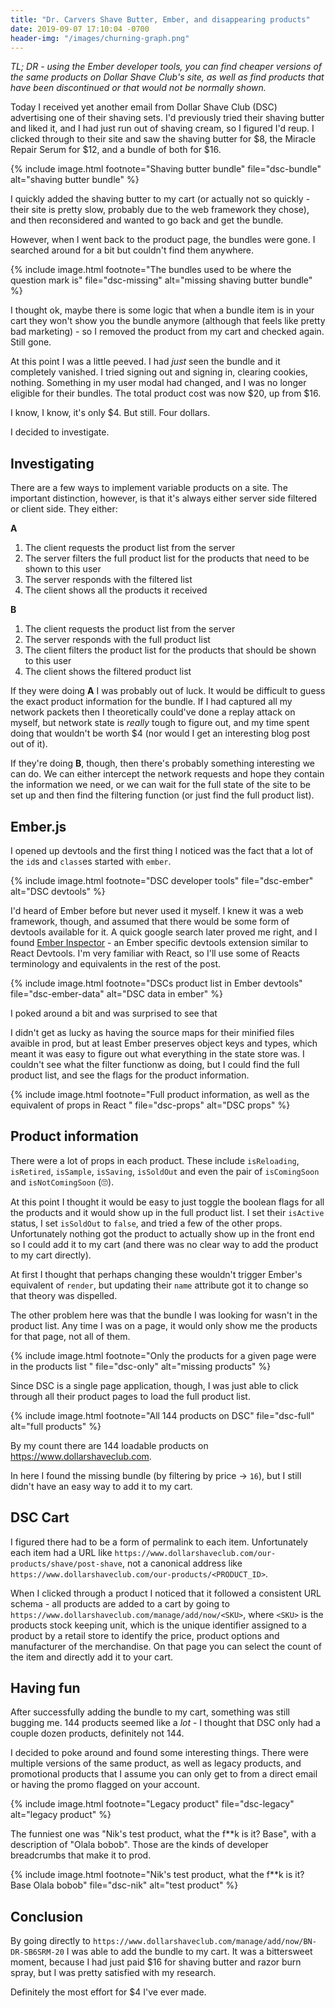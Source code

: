 ```yaml
---
title: "Dr. Carvers Shave Butter, Ember, and disappearing products"
date: 2019-09-07 17:10:04 -0700
header-img: "/images/churning-graph.png"
---
```

<style>
    {%  include main.css  %}
</style>
*TL; DR - using the Ember developer tools, you can find cheaper versions of the same products on Dollar Shave Club's site, as well as find products that have been discontinued or that would not be normally shown.* 


Today I received yet another email from Dollar Shave Club (DSC) advertising one of their shaving sets. I'd previously tried their shaving butter and liked it, and I had just run out of shaving cream, so I figured I'd reup. I clicked through to their site and saw the shaving butter for $8, the Miracle Repair Serum for $12, and a bundle of both for $16. 

{% include image.html footnote="Shaving butter bundle" file="dsc-bundle" alt="shaving butter bundle" %}

I quickly added the shaving butter to my cart (or actually not so quickly - their site is pretty slow, probably due to the web framework they chose), and then reconsidered and wanted to go back and get the bundle. 

However, when I went back to the product page, the bundles were gone. I searched around for a bit but couldn't find them anywhere. 

{% include image.html footnote="The bundles used to be where the question mark is" file="dsc-missing" alt="missing shaving butter bundle" %}

I thought ok, maybe there is some logic that when a bundle item is in your cart they won't show you the bundle anymore (although that feels like pretty bad marketing) - so I removed the product from my cart and checked again. Still gone. 

At this point I was a little peeved. I had *just* seen the bundle and it completely vanished. I tried signing out and signing in, clearing cookies, nothing. Something in my user modal had changed, and I was no longer eligible for their bundles. The total product cost was now $20, up from $16.

I know, I know, it's only $4. But still. Four dollars.

I decided to investigate.


## Investigating

There are a few ways to implement variable products on a site. The important distinction, however, is that it's always either server side filtered or client side. They either:

**A**

1) The client requests the product list from the server
2) The server filters the full product list for the products that need to be shown to this user
3) The server responds with the filtered list
4) The client shows all the products it received

**B**

1) The client requests the product list from the server
2) The server responds with the full product list
3) The client filters the product list for the products that should be shown to this user
4) The client shows the filtered product list

If they were doing **A** I was probably out of luck. It would be difficult to guess the exact product information for the bundle. If I had captured all my network packets then I theoretically could've done a replay attack on myself, but network state is *really* tough to figure out, and my time spent doing that wouldn't be worth $4 (nor would I get an interesting blog post out of it).

If they're doing **B**, though, then there's probably something interesting we can do. We can either intercept the network requests and hope they contain the information we need, or we can wait for the full state of the site to be set up and then find the filtering function (or just find the full product list).

## Ember.js

I opened up devtools and the first thing I noticed was the fact that a lot of the `id`s and `class`es started with `ember`.

{% include image.html footnote="DSC developer tools" file="dsc-ember" alt="DSC devtools" %}

I'd heard of Ember before but never used it myself. I knew it was a web framework, though, and assumed that there would be some form of devtools available for it. A quick google search later proved me right, and I found [Ember Inspector](https://chrome.google.com/webstore/detail/ember-inspector/bmdblncegkenkacieihfhpjfppoconhi) - an Ember specific devtools extension similar to React Devtools. I'm very familiar with React, so I'll use some of Reacts terminology and equivalents in the rest of the post.

{% include image.html footnote="DSCs product list in Ember devtools" file="dsc-ember-data" alt="DSC data in ember" %}

I poked around a bit and was surprised to see that 

I didn't get as lucky as having the source maps for their minified files avaible in prod, but at least Ember preserves object keys and types, which meant it was easy to figure out what everything in the state store was. I couldn't see what the filter functionw as doing, but I could find the full product list, and see the flags for the product information.

{% include image.html footnote="Full product information, as well as the equivalent of props in React " file="dsc-props" alt="DSC props" %}

## Product information

There were a lot of props in each product. These include `isReloading`, `isRetired`, `isSample`, `isSaving`, `isSoldOut` and even the pair of `isComingSoon` and `isNotComingSoon` (🙄).

At this point I thought it would be easy to just toggle the boolean flags for all the products and it would show up in the full product list. I set their `isActive` status, I set `isSoldOut` to `false`, and tried a few of the other props. Unfortunately nothing got the product to actually show up in the front end so I could add it to my cart (and there was no clear way to add the product to my cart directly). 

At first I thought that perhaps changing these wouldn't trigger Ember's equivalent of `render`, but updating their `name` attribute got it to change so that theory was dispelled.

The other problem here was that the bundle I was looking for wasn't in the product list. Any time I was on a page, it would only show me the products for that page, not all of them.  

{% include image.html footnote="Only the products for a given page were in the products list " file="dsc-only" alt="missing products" %}

Since DSC is a single page application, though, I was just able to click through all their product pages to load the full product list.

{% include image.html footnote="All 144 products on DSC" file="dsc-full" alt="full products" %}

By my count there are 144 loadable products on https://www.dollarshaveclub.com. 

In here I found the missing bundle (by filtering by price -> `16`), but I still didn't have an easy way to add it to my cart.

## DSC Cart

I figured there had to be a form of permalink to each item. Unfortunately each item had a URL like `https://www.dollarshaveclub.com/our-products/shave/post-shave`, not a canonical address like `https://www.dollarshaveclub.com/our-products/<PRODUCT_ID>`.

When I clicked through a product I noticed that it followed a consistent URL schema - all products are added to a cart by going to `https://www.dollarshaveclub.com/manage/add/now/<SKU>`, where `<SKU>` is the products stock keeping unit, which is the unique identifier assigned to a product by a retail store to identify the price, product options and manufacturer of the merchandise. On that page you can select the count of the item and directly add it to your cart.

## Having fun

After successfully adding the bundle to my cart, something was still bugging me. 144 products seemed like a *lot* - I thought that DSC only had a couple dozen products, definitely not 144. 

I decided to poke around and found some interesting things. There were multiple versions of the same product, as well as legacy products, and promotional products that I assume you can only get to from a direct email or having the promo flagged on your account. 

{% include image.html footnote="Legacy product" file="dsc-legacy" alt="legacy product" %}

The funniest one was "Nik's test product, what the f\*\*k is it? Base", with a description of "Olala bobob". Those are the kinds of developer breadcrumbs that make it to prod. 

{% include image.html footnote="Nik's test product, what the f**k is it? Base Olala bobob" file="dsc-nik" alt="test product" %}


## Conclusion

By going directly to `https://www.dollarshaveclub.com/manage/add/now/BN-DR-SB6SRM-20` I was able to add the bundle to my cart. It was a bittersweet moment, because I had just paid $16 for shaving butter and razor burn spray, but I was pretty satisfied with my research.

Definitely the most effort for $4 I've ever made.
